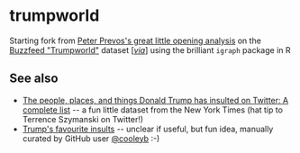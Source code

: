 # trumpworld

Starting fork from 
[Peter Prevos's great little opening analysis](r.prevos.net/trumpworld-analysis/) 
on the 
[Buzzfeed "Trumpworld"](https://www.buzzfeed.com/johntemplon/help-us-map-trumpworld) dataset 
[[_via_](https://docs.google.com/spreadsheets/d/1Z5Vo5pbvxKJ5XpfALZXvCzW26Cl4we3OaN73K9Ae5Ss/edit)] 
using the brilliant `igraph` package in R

## See also

- [The people, places, and things Donald Trump has insulted on Twitter: A complete list](https://www.nytimes.com/interactive/2016/01/28/upshot/donald-trump-twitter-insults.html) 
-- a fun little dataset from the New York Times 
(hat tip to Terrence Szymanski on Twitter!)
- [Trump's favourite insults](https://github.com/cooleyb/trump-s-favourite-insults-on-twitter/blob/gh-pages/data/trump-s-favourite-insults-on-twitter.csv) 
-- unclear if useful, but fun idea, manually curated by GitHub user [@cooleyb](https://github.com/cooleyb) :-)
